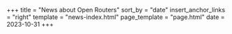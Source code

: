 +++
title = "News about Open Routers"
sort_by = "date"
insert_anchor_links = "right"
template = "news-index.html"
page_template = "page.html"
date = 2023-10-31
+++